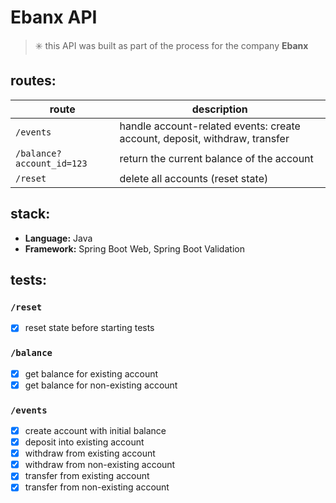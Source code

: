 # Ebanx API

> ✳️ this API was built as part of the process for the company **Ebanx**

## routes:
| route | description |
|-------|-------------|
| `/events` | handle account-related events: create account, deposit, withdraw, transfer |
| `/balance?account_id=123` | return the current balance of the account |
| `/reset` | delete all accounts (reset state) | 

## stack:
- **Language:** Java
- **Framework:** Spring Boot Web, Spring Boot Validation

## tests:

### `/reset`
- [X]  reset state before starting tests

### `/balance`
- [X]  get balance for existing account
- [X]  get balance for non-existing account

### `/events`
- [X] create account with initial balance
- [X] deposit into existing account
- [X] withdraw from existing account
- [X] withdraw from non-existing account
- [X] transfer from existing account
- [X] transfer from non-existing account

